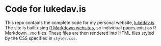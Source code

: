 # Code for lukedav.is
This repo contains the complete code for my personal website, [lukedav.is](http://www.lukedav.is).
The site is built using [R Markdown websites](http://rmarkdown.rstudio.com/rmarkdown_websites.html), so individual pages
exist as R Markdown `.rmd` files. These files are then rendered into HTML files styled by the CSS specified in `styles.css`.
